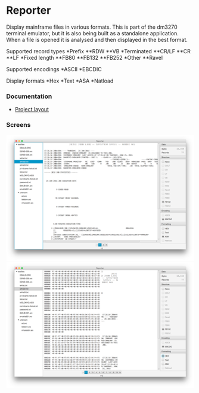 # Reporter
Display mainframe files in various formats. This is part of the dm3270 terminal emulator, but it is also being built as a standalone application. When a file is opened it is analysed and then displayed in the best format.

Supported record types
*Prefix
**RDW
**VB
*Terminated
**CR/LF
**CR
**LF
*Fixed length
**FB80
**FB132
**FB252
*Other
**Ravel

Supported encodings
*ASCII
*EBCDIC

Display formats
*Hex
*Text
*ASA
*Natload

### Documentation
* [Project layout](resources/structure.md)

### Screens
![Hex](resources/output1.png?raw=true "hex")
![Report](resources/output2.png?raw=true "report")
